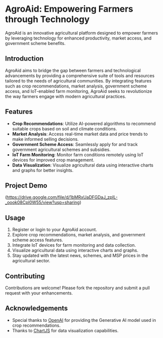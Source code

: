 # AgroAid: Empowering Farmers through Technology

AgroAid is an innovative agricultural platform designed to empower farmers by leveraging technology for enhanced productivity, market access, and government scheme benefits. 

## Introduction

AgroAid aims to bridge the gap between farmers and technological advancements by providing a comprehensive suite of tools and resources tailored to the needs of agricultural communities. By integrating features such as crop recommendations, market analysis, government scheme access, and IoT-enabled farm monitoring, AgroAid seeks to revolutionize the way farmers engage with modern agricultural practices.

## Features

- **Crop Recommendations**: Utilize AI-powered algorithms to recommend suitable crops based on soil and climate conditions.
- **Market Analysis**: Access real-time market data and price trends to make informed selling decisions.
- **Government Scheme Access**: Seamlessly apply for and track government agricultural schemes and subsidies.
- **IoT Farm Monitoring**: Monitor farm conditions remotely using IoT devices for improved crop management.
- **Data Visualization**: Visualize agricultural data using interactive charts and graphs for better insights.

## Project Demo
(https://drive.google.com/file/d/1bMRxUaDFGDaJ_zpIL-_oook08Cpl0W55/view?usp=sharing)

## Usage

1. Register or login to your AgroAid account.
2. Explore crop recommendations, market analysis, and government scheme access features.
3. Integrate IoT devices for farm monitoring and data collection.
4. Visualize agricultural data using interactive charts and graphs.
5. Stay updated with the latest news, schemes, and MSP prices in the agricultural sector.

## Contributing

Contributions are welcome! Please fork the repository and submit a pull request with your enhancements.

## Acknowledgements

- Special thanks to [OpenAI](https://openai.com) for providing the Generative AI model used in crop recommendations.
- Thanks to [ChartJS](https://www.chartjs.org/) for data visualization capabilities.

